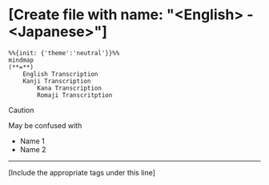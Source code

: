 # [Create file with name: "\<English> - \<Japanese>"]
```mermaid
%%{init: {'theme':'neutral'}}%%
mindmap
(**=**)
	English Transcription
	Kanji Transcription
		Kana Transcription
		Romaji Transcritption
```

> [!CAUTION]
> May be confused with
>  - Name 1
>  - Name 2

___

[Include the appropriate tags under this line]